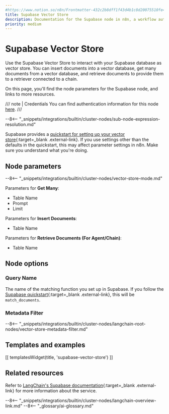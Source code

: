 ```yaml
---
#https://www.notion.so/n8n/Frontmatter-432c2b8dff1f43d4b1c8d20075510fe4
title: Supabase Vector Store
description: Documentation for the Supabase node in n8n, a workflow automation platform. Includes details of operations and configuration, and links to examples and credentials information.
priority: medium
---
```


# Supabase Vector Store

Use the Supabase Vector Store to interact with your Supabase database as vector store. You can insert documents into a vector database, get many documents from a vector database, and retrieve documents to provide them to a retriever connected to a chain.

On this page, you'll find the node parameters for the Supabase node, and links to more resources.

/// note | Credentials
You can find authentication information for this node [here](/integrations/builtin/credentials/supabase/).
///

--8<-- "_snippets/integrations/builtin/cluster-nodes/sub-node-expression-resolution.md"
	
Supabase provides a [quickstart for setting up your vector store](https://supabase.com/docs/guides/ai/langchain?database-method=sql){:target=_blank .external-link}. If you use settings other than the defaults in the quickstart, this may affect parameter settings in n8n. Make sure you understand what you're doing.

## Node parameters

--8<-- "_snippets/integrations/builtin/cluster-nodes/vector-store-mode.md"

Parameters for **Get Many**:

* Table Name
* Prompt
* Limit

Parameters for **Insert Documents**:

* Table Name

Parameters for **Retrieve Documents (For Agent/Chain)**:

* Table Name

## Node options

### Query Name

The name of the matching function you set up in Supabase. If you follow the [Supabase quickstart](https://supabase.com/docs/guides/ai/langchain?database-method=sql){:target=_blank .external-link}, this will be `match_documents`.

### Metadata Filter

--8<-- "_snippets/integrations/builtin/cluster-nodes/langchain-root-nodes/vector-store-metadata-filter.md"

## Templates and examples

<!-- see https://www.notion.so/n8n/Pull-in-templates-for-the-integrations-pages-37c716837b804d30a33b47475f6e3780 -->
[[ templatesWidget(title, 'supabase-vector-store') ]]

## Related resources

Refer to [LangChain's Supabase documentation](https://js.langchain.com/docs/modules/data_connection/vectorstores/integrations/supabase){:target=_blank .external-link} for more information about the service.

--8<-- "_snippets/integrations/builtin/cluster-nodes/langchain-overview-link.md"
--8<-- "_glossary/ai-glossary.md"
